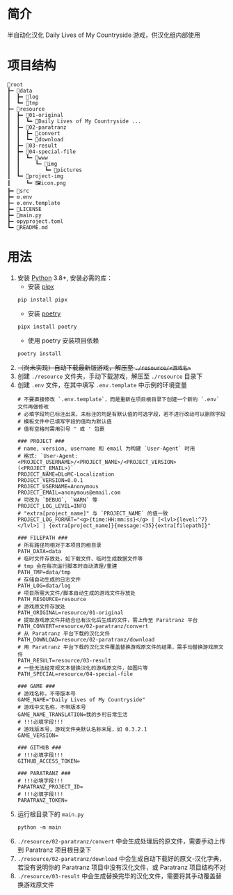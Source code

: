 # 简介
半自动化汉化 Daily Lives of My Countryside 游戏，供汉化组内部使用

# 项目结构
```text
📁root
┣━ 📁data
┃  ┣━ 📁log
┃  ┗━ 📁tmp
┣━ 📁resource
┃  ┣━ 📁01-original
┃  ┃  ┗━ 📁Daily Lives of My Countryside ...
┃  ┣━ 📁02-paratranz
┃  ┃  ┣━ 📁convert
┃  ┃  ┗━ 📁download
┃  ┣━ 📁03-result
┃  ┣━ 📁04-special-file
┃  ┃  ┗━ 📁www
┃  ┃     ┗━ 📁img
┃  ┃        ┗━ 📁pictures
┃  ┗━ 📁project-img
┃     ┗━ 🖼️icon.png
┣━ 📁src
┣━ ⚙️.env
┣━ ⚙️.env.template
┣━ 📄LICENSE
┣━ 🐍main.py
┣━ ⚙️pyproject.toml
┗━ 📄README.md
```

# 用法
1. 安装 [Python](https://www.python.org/downloads/) 3.8+, 安装必需的库：
    - 安装 [pipx](https://pipx.pypa.io/stable/installation/)
    ```shell
    pip install pipx
    ```
    - 安装 [poetry](https://python-poetry.org/docs/#installation)
    ```shell
    pipx install poetry
    ```
    - 使用 poetry 安装项目依赖
    ```shell
    poetry install
    ```
2. ~~（尚未实现）自动下载最新版游戏，解压至 `./resource/<游戏名>`~~
3. 创建 `./resource` 文件夹，手动下载游戏，解压至 `./resource` 目录下
4. 创建 `.env` 文件，在其中填写 `.env.template` 中示例的环境变量
   ```dotenv
   # 不要直接修改 `.env.template`，而是重新在项目根目录下创建一个新的 `.env` 文件再做修改
   # 必填字段均已标注出来，未标注的均是有默认值的可选字段，若不进行改动可以删除字段
   # 模板文件中已填写字段的值均为默认值
   # 值有空格时需用引号 " 或 ' 包裹
   
   ### PROJECT ###
   # name, version, username 和 email 为构建 `User-Agent` 时用
   # 格式: `User-Agent: <PROJECT_USERNAME>/<PROJECT_NAME>/<PROJECT_VERSION> (<PROJECT_EMAIL>)`
   PROJECT_NAME=DLoMC-Localization
   PROJECT_VERSION=0.0.1
   PROJECT_USERNAME=Anonymous
   PROJECT_EMAIL=anonymous@email.com
   # 可改为 `DEBUG`, `WARN` 等
   PROJECT_LOG_LEVEL=INFO
   # "extra[project_name]" 与 `PROJECT_NAME` 的值一致
   PROJECT_LOG_FORMAT="<g>{time:HH:mm:ss}</g> | [<lvl>{level:^7}</lvl>] | {extra[project_name]}{message:<35}{extra[filepath]}"
   
   ### FILEPATH ###
   # 所有路径均相对于本项目的根目录
   PATH_DATA=data
   # 临时文件存放处，如下载文件、临时生成数据文件等
   # tmp 会在每次运行脚本时自动清理/重建
   PATH_TMP=data/tmp
   # 存储自动生成的日志文件
   PATH_LOG=data/log
   # 项目所需大文件/脚本自动生成的游戏文件存放处
   PATH_RESOURCE=resource
   # 游戏原文件存放处
   PATH_ORIGINAL=resource/01-original
   # 提取游戏原文件并结合已有汉化后生成的文件，需上传至 Paratranz 平台
   PATH_CONVERT=resource/02-paratranz/convert
   # 从 Paratranz 平台下载的汉化文件
   PATH_DOWNLOAD=resource/02-paratranz/download
   # 用 Paratranz 平台下载的汉化文件覆盖替换游戏原文件的结果，需手动替换游戏原文件
   PATH_RESULT=resource/03-result
   # 一些无法经常规文本替换汉化的游戏原文件，如图片等
   PATH_SPECIAL=resource/04-special-file
   
   ### GAME ###
   # 游戏名称，不带版本号
   GAME_NAME="Daily Lives of My Countryside"
   # 游戏中文名称，不带版本号
   GAME_NAME_TRANSLATION=我的乡村日常生活
   # !!!必填字段!!!
   # 游戏版本号，游戏文件夹默认名称末尾，如 0.3.2.1
   GAME_VERSION=
   
   ### GITHUB ###
   # !!!必填字段!!!
   GITHUB_ACCESS_TOKEN=
   
   ### PARATRANZ ###
   # !!!必填字段!!!
   PARATRANZ_PROJECT_ID=
   # !!!必填字段!!!
   PARATRANZ_TOKEN=
   ```
5. 运行根目录下的 `main.py`
   ```shell
   python -m main
   ```
6. `./resource/02-paratranz/convert` 中会生成处理后的原文件，需要手动上传到 Paratranz 项目根目录下
7. `./resource/02-paratranz/download` 中会生成自动下载好的原文-汉化字典，若没有说明你的 Paratranz 项目中没有汉化文件，或 Paratranz 项目结构不对
8. `./resource/03-result` 中会生成替换完毕的汉化文件，需要将其手动覆盖替换游戏原文件
